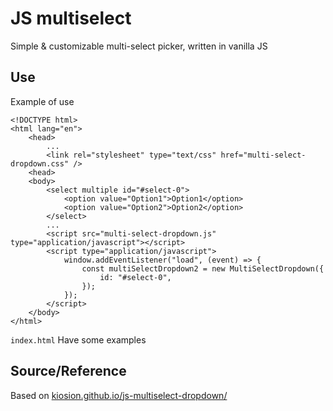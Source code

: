 # JS multiselect

Simple & customizable multi-select picker, written in vanilla JS

## Use

Example of use

```
<!DOCTYPE html>
<html lang="en">
    <head>
        ...
        <link rel="stylesheet" type="text/css" href="multi-select-dropdown.css" />
    <head>
    <body>
        <select multiple id="#select-0">
            <option value="Option1">Option1</option>
            <option value="Option2">Option2</option>
        </select>
        ...
        <script src="multi-select-dropdown.js" type="application/javascript"></script>
        <script type="application/javascript">
            window.addEventListener("load", (event) => {
                const multiSelectDropdown2 = new MultiSelectDropdown({
                    id: "#select-0",
                });
            });
        </script>
    </body>
</html>
```

`index.html` Have some examples 

## Source/Reference

Based on [kiosion.github.io/js-multiselect-dropdown/](https://github.com/kiosion/js-multiselect-dropdown)